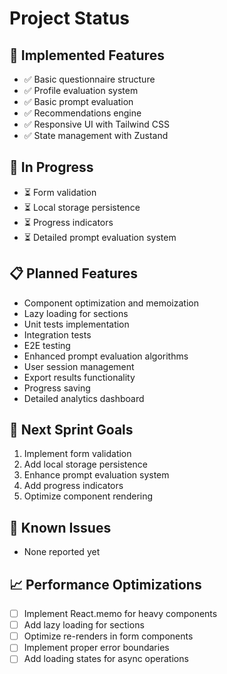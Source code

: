 # Project Status

## 🚀 Implemented Features
- ✅ Basic questionnaire structure
- ✅ Profile evaluation system
- ✅ Basic prompt evaluation
- ✅ Recommendations engine
- ✅ Responsive UI with Tailwind CSS
- ✅ State management with Zustand

## 🔄 In Progress
- ⏳ Form validation
- ⏳ Local storage persistence
- ⏳ Progress indicators
- ⏳ Detailed prompt evaluation system

## 📋 Planned Features
- Component optimization and memoization
- Lazy loading for sections
- Unit tests implementation
- Integration tests
- E2E testing
- Enhanced prompt evaluation algorithms
- User session management
- Export results functionality
- Progress saving
- Detailed analytics dashboard

## 🎯 Next Sprint Goals
1. Implement form validation
2. Add local storage persistence
3. Enhance prompt evaluation system
4. Add progress indicators
5. Optimize component rendering

## 🐛 Known Issues
- None reported yet

## 📈 Performance Optimizations
- [ ] Implement React.memo for heavy components
- [ ] Add lazy loading for sections
- [ ] Optimize re-renders in form components
- [ ] Implement proper error boundaries
- [ ] Add loading states for async operations